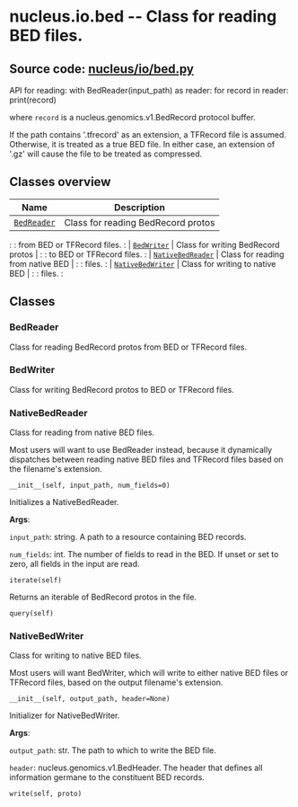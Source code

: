 # nucleus.io.bed -- Class for reading BED files.

## **Source code:** [nucleus/io/bed.py](https://github.com/google/nucleus/tree/master/nucleus/io/bed.py)

API for reading: with BedReader(input_path) as reader: for record in reader:
print(record)

where `record` is a nucleus.genomics.v1.BedRecord protocol buffer.

If the path contains '.tfrecord' as an extension, a TFRecord file is assumed.
Otherwise, it is treated as a true BED file. In either case, an extension of
'.gz' will cause the file to be treated as compressed.

## Classes overview

| Name                                  | Description                        |
| ------------------------------------- | ---------------------------------- |
| [`BedReader`](#bedreader)             | Class for reading BedRecord protos |
:                                       : from BED or TFRecord files.        :
| [`BedWriter`](#bedwriter)             | Class for writing BedRecord protos |
:                                       : to BED or TFRecord files.          :
| [`NativeBedReader`](#nativebedreader) | Class for reading from native BED  |
:                                       : files.                             :
| [`NativeBedWriter`](#nativebedwriter) | Class for writing to native BED    |
:                                       : files.                             :

## Classes

### BedReader

Class for reading BedRecord protos from BED or TFRecord files.

### BedWriter

Class for writing BedRecord protos to BED or TFRecord files.

### NativeBedReader

Class for reading from native BED files.

Most users will want to use BedReader instead, because it dynamically dispatches
between reading native BED files and TFRecord files based on the filename's
extension.

`__init__(self, input_path, num_fields=0)`

Initializes a NativeBedReader.

**Args**:

`input_path`: string. A path to a resource containing BED records.

`num_fields`: int. The number of fields to read in the BED. If unset or set to
zero, all fields in the input are read.

`iterate(self)`

Returns an iterable of BedRecord protos in the file.

`query(self)`

### NativeBedWriter

Class for writing to native BED files.

Most users will want BedWriter, which will write to either native BED files or
TFRecord files, based on the output filename's extension.

`__init__(self, output_path, header=None)`

Initializer for NativeBedWriter.

**Args**:

`output_path`: str. The path to which to write the BED file.

`header`: nucleus.genomics.v1.BedHeader. The header that defines all information
germane to the constituent BED records.

`write(self, proto)`
